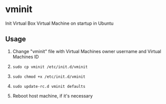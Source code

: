 # vminit
Init Virtual Box Virtual Machine on startup in Ubuntu

## Usage

1) Change "vminit" file with Virtual Machines owner username and Virtual Machines ID

2) `sudo cp vminit /etc/init.d/vminit`

3) `sudo chmod +x /etc/init.d/vminit`

4) `sudo update-rc.d vminit defaults`

5) Reboot host machine, if it's necessary

